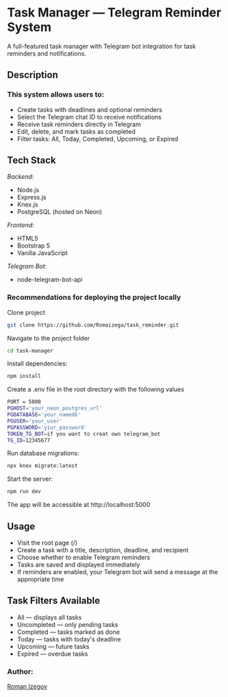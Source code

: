# Task Manager — Telegram Reminder System
A full-featured task manager with Telegram bot integration for task reminders and notifications.

## Description
### This system allows users to:
- Create tasks with deadlines and optional reminders
- Select the Telegram chat ID to receive notifications
- Receive task reminders directly in Telegram
- Edit, delete, and mark tasks as completed
- Filter tasks: All, Today, Completed, Upcoming, or Expired

## Tech Stack
_Backend_:
- Node.js
- Express.js
- Knex.js
- PostgreSQL (hosted on Neon)

_Frontend_:
- HTML5
- Bootstrap 5
- Vanilla JavaScript

_Telegram Bot_:
- node-telegram-bot-api


### Recommendations for deploying the project locally

Clone project

```bash
git clone https://github.com/Romaizega/task_reminder.git
```

Navigate to the project folder
```bash
cd task-manager
```

Install dependencies:
```bash
npm install
```

Create a .env file in the root directory with the following values

```bash
PORT = 5000
PGHOST='your_neon_postgres_url'
PGDATABASE='your_namedb'
PGUSER='your_user'
PGPASSWORD='yiur_password'
TOKEN_TG_BOT=if you want to creat own telegram_bot
TG_ID=12345677
```
Run database migrations:
```bash
npx knex migrate:latest
```
Start the server:
```bash
npm run dev
```

The app will be accessible at http://localhost:5000


## Usage

- Visit the root page (/)
- Create a task with a title, description, deadline, and recipient
- Choose whether to enable Telegram reminders
- Tasks are saved and displayed immediately
- If reminders are enabled, your Telegram bot will send a message at the appropriate time

## Task Filters Available

- All — displays all tasks
- Uncompleted — only pending tasks
- Completed — tasks marked as done
- Today — tasks with today's deadline
- Upcoming — future tasks
- Expired — overdue tasks


### Author:
[Roman Izegov](https://github.com/Romaizega)